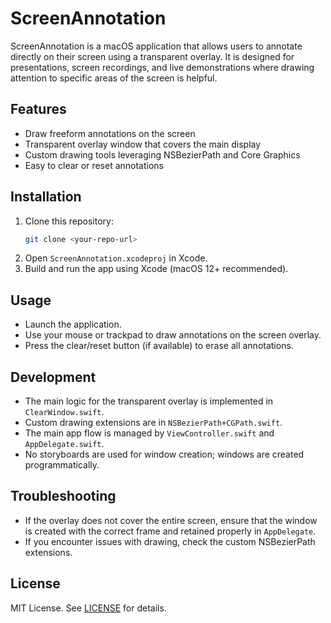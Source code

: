 # ScreenAnnotation

ScreenAnnotation is a macOS application that allows users to annotate directly on their screen using a transparent overlay. It is designed for presentations, screen recordings, and live demonstrations where drawing attention to specific areas of the screen is helpful.

## Features
- Draw freeform annotations on the screen
- Transparent overlay window that covers the main display
- Custom drawing tools leveraging NSBezierPath and Core Graphics
- Easy to clear or reset annotations

## Installation
1. Clone this repository:
   ```sh
   git clone <your-repo-url>
   ```
2. Open `ScreenAnnotation.xcodeproj` in Xcode.
3. Build and run the app using Xcode (macOS 12+ recommended).

## Usage
- Launch the application.
- Use your mouse or trackpad to draw annotations on the screen overlay.
- Press the clear/reset button (if available) to erase all annotations.

## Development
- The main logic for the transparent overlay is implemented in `ClearWindow.swift`.
- Custom drawing extensions are in `NSBezierPath+CGPath.swift`.
- The main app flow is managed by `ViewController.swift` and `AppDelegate.swift`.
- No storyboards are used for window creation; windows are created programmatically.

## Troubleshooting
- If the overlay does not cover the entire screen, ensure that the window is created with the correct frame and retained properly in `AppDelegate`.
- If you encounter issues with drawing, check the custom NSBezierPath extensions.

## License
MIT License. See [LICENSE](LICENSE) for details.
